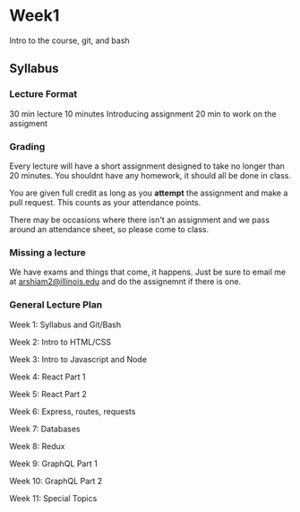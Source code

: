 # Week1
Intro to the course, git, and bash


## Syllabus

### Lecture Format
30 min lecture
10 minutes Introducing assignment
20 min to work on the assigment

### Grading 
Every lecture will have a short assignment designed to take no longer than 20 minutes. You shouldnt have any homework, it should all be done in class. 

You are given full credit as long as you **attempt** the assignment and make a pull request. This counts as your attendance points.  

There may be occasions where there isn't an assignment and we pass around an attendance sheet, so please come to class.

### Missing a lecture
We have exams and things that come, it happens. Just be sure to email me at arshiam2@illinois.edu and do the assignemnt if there is one. 

### General Lecture Plan  
Week 1: Syllabus and Git/Bash

Week 2: Intro to HTML/CSS

Week 3: Intro to Javascript and Node

Week 4: React Part 1

Week 5: React Part 2

Week 6: Express, routes, requests

Week 7: Databases

Week 8: Redux

Week 9: GraphQL Part 1

Week 10: GraphQL Part 2

Week 11: Special Topics
